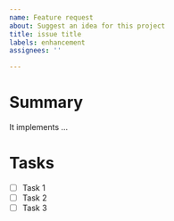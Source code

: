 ```yaml
---
name: Feature request
about: Suggest an idea for this project
title: issue title
labels: enhancement
assignees: ''

---
```


# Summary <!-- 간단한 요약. -->

It implements ...

# Tasks <!-- 해야 할 태스크 체크리스트로 만들기 -->

- [ ] Task 1
- [ ] Task 2
- [ ] Task 3
